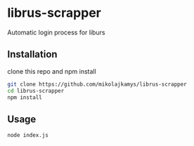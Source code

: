 # librus-scrapper

Automatic login process for liburs

## Installation

clone this repo and npm install

```bash
git clone https://github.com/mikolajkamys/librus-scrapper
cd librus-scrapper
npm install
```

## Usage

```bash
node index.js
```
